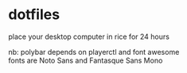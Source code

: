 # dotfiles
place your desktop computer in rice for 24 hours

nb: polybar depends on playerctl and font awesome  
fonts are Noto Sans and Fantasque Sans Mono
